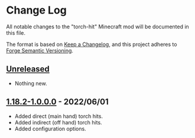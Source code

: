 # Change Log

All notable changes to the "torch-hit" Minecraft mod will be documented in this file.

The format is based on [Keep a Changelog](https://keepachangelog.com/en/1.0.0/),
and this project adheres to [Forge Semantic Versioning](https://mcforge.readthedocs.io/en/1.18.x/gettingstarted/versioning/#versioning).  

## [Unreleased]
- Nothing new.

## [1.18.2-1.0.0.0] - 2022/06/01
- Added direct (main hand) torch hits.
- Added indirect (off hand) torch hits.
- Added configuration options.

[Unreleased]: https://github.com/Nyphet/just-vertical-slabs
[1.18.2-1.0.0.0]: https://github.com/Nyphet/just-vertical-slabs/releases/tag/v1.18.2-1.0.0.0
